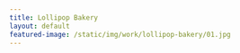 ```yaml
---
title: Lollipop Bakery
layout: default
featured-image: /static/img/work/lollipop-bakery/01.jpg
---
```

